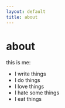 ```yaml
---
layout: default
title: about
---
```

# about

this is me:

* I write things
* I do things
* I love things
* I hate some things
* I eat things